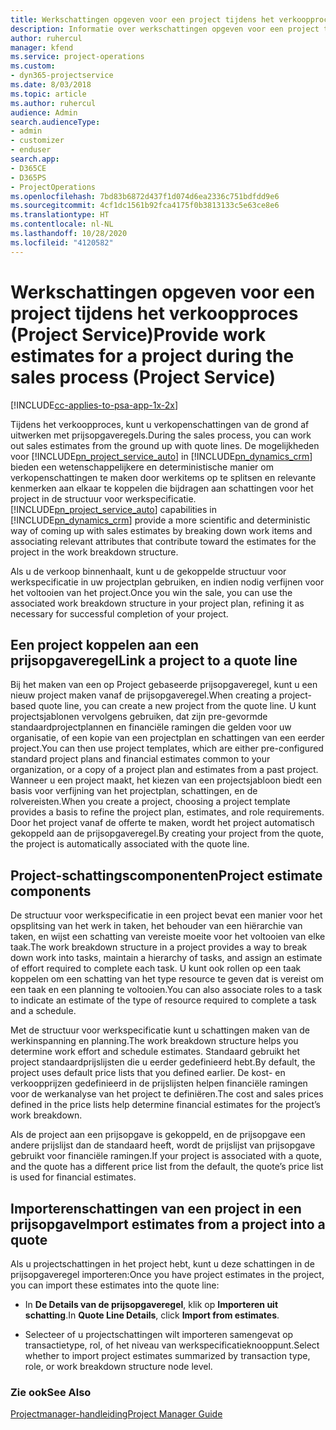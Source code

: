 ```yaml
---
title: Werkschattingen opgeven voor een project tijdens het verkoopproces
description: Informatie over werkschattingen opgeven voor een project tijdens het verkoopproces in Project Service
author: ruhercul
manager: kfend
ms.service: project-operations
ms.custom:
- dyn365-projectservice
ms.date: 8/03/2018
ms.topic: article
ms.author: ruhercul
audience: Admin
search.audienceType:
- admin
- customizer
- enduser
search.app:
- D365CE
- D365PS
- ProjectOperations
ms.openlocfilehash: 7bd83b6872d437f1d074d6ea2336c751bdfdd9e6
ms.sourcegitcommit: 4cf1dc1561b92fca4175f0b3813133c5e63ce8e6
ms.translationtype: HT
ms.contentlocale: nl-NL
ms.lasthandoff: 10/28/2020
ms.locfileid: "4120582"
---
```

# <a name="provide-work-estimates-for-a-project-during-the-sales-process-project-service"></a><span data-ttu-id="92ee2-103">Werkschattingen opgeven voor een project tijdens het verkoopproces (Project Service)</span><span class="sxs-lookup"><span data-stu-id="92ee2-103">Provide work estimates for a project during the sales process (Project Service)</span></span>

[!INCLUDE[cc-applies-to-psa-app-1x-2x](../includes/cc-applies-to-psa-app-1x-2x.md)]

<span data-ttu-id="92ee2-104">Tijdens het verkoopproces, kunt u verkopenschattingen van de grond af uitwerken met prijsopgaveregels.</span><span class="sxs-lookup"><span data-stu-id="92ee2-104">During the sales process, you can work out sales estimates from the ground up with quote lines.</span></span> <span data-ttu-id="92ee2-105">De mogelijkheden voor [!INCLUDE[pn_project_service_auto](../includes/pn-project-service-auto.md)] in [!INCLUDE[pn_dynamics_crm](../includes/pn-dynamics-crm.md)] bieden een wetenschappelijkere en deterministische manier om verkopenschattingen te maken door werkitems op te splitsen en relevante kenmerken aan elkaar te koppelen die bijdragen aan schattingen voor het project in de structuur voor werkspecificatie.</span><span class="sxs-lookup"><span data-stu-id="92ee2-105">[!INCLUDE[pn_project_service_auto](../includes/pn-project-service-auto.md)] capabilities in [!INCLUDE[pn_dynamics_crm](../includes/pn-dynamics-crm.md)] provide a more scientific and deterministic way of coming up with sales estimates by breaking down work items and associating relevant attributes that contribute toward the estimates for the project in the work breakdown structure.</span></span>  
  
 <span data-ttu-id="92ee2-106">Als u de verkoop binnenhaalt, kunt u de gekoppelde structuur voor werkspecificatie in uw projectplan gebruiken, en indien nodig verfijnen voor het voltooien van het project.</span><span class="sxs-lookup"><span data-stu-id="92ee2-106">Once you win the sale, you can use the associated work breakdown structure in your project plan, refining it as necessary for successful completion of your project.</span></span>  
  
## <a name="link-a-project-to-a-quote-line"></a><span data-ttu-id="92ee2-107">Een project koppelen aan een prijsopgaveregel</span><span class="sxs-lookup"><span data-stu-id="92ee2-107">Link a project to a quote line</span></span>  
 <span data-ttu-id="92ee2-108">Bij het maken van een op Project gebaseerde prijsopgaveregel, kunt u een nieuw project maken vanaf de prijsopgaveregel.</span><span class="sxs-lookup"><span data-stu-id="92ee2-108">When creating a project-based quote line, you can create a new project from the quote line.</span></span> <span data-ttu-id="92ee2-109">U kunt projectsjablonen vervolgens gebruiken, dat zijn pre-gevormde standaardprojectplannen en financiële ramingen die gelden voor uw organisatie, of een kopie van een projectplan en schattingen van een eerder project.</span><span class="sxs-lookup"><span data-stu-id="92ee2-109">You can then use project templates, which are either pre-configured standard project plans and financial estimates common to your organization, or a copy of a project plan and estimates from a past project.</span></span> <span data-ttu-id="92ee2-110">Wanneer u een project maakt, het kiezen van een projectsjabloon biedt een basis voor verfijning van het projectplan, schattingen, en de rolvereisten.</span><span class="sxs-lookup"><span data-stu-id="92ee2-110">When you create a project, choosing a project template provides a basis to refine the project plan, estimates, and role requirements.</span></span> <span data-ttu-id="92ee2-111">Door het project vanaf de offerte te maken, wordt het project automatisch gekoppeld aan de prijsopgaveregel.</span><span class="sxs-lookup"><span data-stu-id="92ee2-111">By creating your project from the quote, the project is automatically associated with the quote line.</span></span>  
  
## <a name="project-estimate-components"></a><span data-ttu-id="92ee2-112">Project-schattingscomponenten</span><span class="sxs-lookup"><span data-stu-id="92ee2-112">Project estimate components</span></span>  
 <span data-ttu-id="92ee2-113">De structuur voor werkspecificatie in een project bevat een manier voor het opsplitsing van het werk in taken, het behouder van een hiërarchie van taken, en wijst een schatting van vereiste moeite voor het voltooien van elke taak.</span><span class="sxs-lookup"><span data-stu-id="92ee2-113">The work breakdown structure in a project provides a way to break down work into tasks, maintain a hierarchy of tasks, and assign an estimate of effort required to complete each task.</span></span> <span data-ttu-id="92ee2-114">U kunt ook rollen op een taak koppelen om een schatting van het type resource te geven dat is vereist om een taak en een planning te voltooien.</span><span class="sxs-lookup"><span data-stu-id="92ee2-114">You can also associate roles to a task to indicate an estimate of the type of resource required to complete a task and a schedule.</span></span>  
  
 <span data-ttu-id="92ee2-115">Met de structuur voor werkspecificatie kunt u schattingen maken van de werkinspanning en planning.</span><span class="sxs-lookup"><span data-stu-id="92ee2-115">The work breakdown structure helps you determine work effort and schedule estimates.</span></span> <span data-ttu-id="92ee2-116">Standaard gebruikt het project standaardprijslijsten die u eerder gedefinieerd hebt.</span><span class="sxs-lookup"><span data-stu-id="92ee2-116">By default, the project uses default price lists that you defined earlier.</span></span> <span data-ttu-id="92ee2-117">De kost- en verkoopprijzen gedefinieerd in de prijslijsten helpen financiële ramingen voor de werkanalyse van het project te definiëren.</span><span class="sxs-lookup"><span data-stu-id="92ee2-117">The cost and sales prices defined in the price lists help determine financial estimates for the project’s work breakdown.</span></span>  
  
 <span data-ttu-id="92ee2-118">Als de project aan een prijsopgave is gekoppeld, en de prijsopgave een andere prijslijst dan de standaard heeft, wordt de prijslijst van prijsopgave gebruikt voor financiële ramingen.</span><span class="sxs-lookup"><span data-stu-id="92ee2-118">If your project is associated with a quote, and the quote has a different price list from the default, the quote’s price list is used for financial estimates.</span></span>  
  
## <a name="import-estimates-from-a-project-into-a-quote"></a><span data-ttu-id="92ee2-119">Importerenschattingen van een project in een prijsopgave</span><span class="sxs-lookup"><span data-stu-id="92ee2-119">Import estimates from a project into a quote</span></span>  
 <span data-ttu-id="92ee2-120">Als u projectschattingen in het project hebt, kunt u deze schattingen in de prijsopgaveregel importeren:</span><span class="sxs-lookup"><span data-stu-id="92ee2-120">Once you have project estimates in the project, you can import these estimates into the quote line:</span></span>  
  
-   <span data-ttu-id="92ee2-121">In **De Details van de prijsopgaveregel**, klik op **Importeren uit schatting**.</span><span class="sxs-lookup"><span data-stu-id="92ee2-121">In **Quote Line Details**, click **Import from estimates**.</span></span> 

-   <span data-ttu-id="92ee2-122">Selecteer of u projectschattingen wilt importeren samengevat op transactietype, rol, of het niveau van werkspecificatieknooppunt.</span><span class="sxs-lookup"><span data-stu-id="92ee2-122">Select whether to import project estimates summarized by transaction type, role, or work breakdown structure node level.</span></span>  
  
### <a name="see-also"></a><span data-ttu-id="92ee2-123">Zie ook</span><span class="sxs-lookup"><span data-stu-id="92ee2-123">See Also</span></span>  
 [<span data-ttu-id="92ee2-124">Projectmanager-handleiding</span><span class="sxs-lookup"><span data-stu-id="92ee2-124">Project Manager Guide</span></span>](../psa/project-manager-guide.md)
